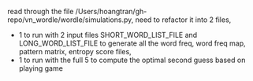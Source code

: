 read through the file /Users/hoangtran/gh-repo/vn_wordle/wordle/simulations.py,  need to refactor it into 2 files, 
- 1 to run with 2 input files SHORT_WORD_LIST_FILE and LONG_WORD_LIST_FILE to generate all the word freq, word freq map, pattern matrix, entropy score files,
- 1 to run with the full 5  to compute the optimal second guess based on playing game